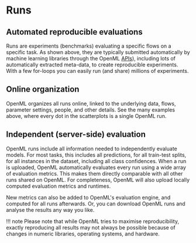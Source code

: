 # Runs

## Automated reproducible evaluations
Runs are experiments (benchmarks) evaluating a specific flows on a specific task. As shown above, they are typically submitted automatically by machine learning
libraries through the OpenML [APIs](https://www.openml.org/apis)), including lots of automatically extracted meta-data, to create reproducible experiments. With a few for-loops you can easily run (and share) millions of experiments.

## Online organization
OpenML organizes all runs online, linked to the underlying data, flows, parameter settings, people, and other details. See the many examples above, where every dot in the scatterplots is a single OpenML run.

## Independent (server-side) evaluation
OpenML runs include all information needed to independently evaluate models. For most tasks, this includes all predictions, for all train-test splits, for all instances in the dataset, including all class confidences. When a run is uploaded, OpenML automatically evaluates every run using a wide array of evaluation metrics. This makes them directly comparable with all other runs shared on OpenML. For completeness, OpenML will also upload locally computed evaluation metrics and runtimes. 

New metrics can also be added to OpenML's evaluation engine, and computed for all runs afterwards. Or, you can download OpenML runs and analyse the results any way you like.

!!! note
    Please note that while OpenML tries to maximise reproducibility, exactly reproducing all results may not always be possible because of changes in numeric libraries,  operating systems, and hardware.